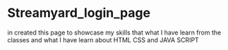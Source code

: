 # Streamyard_login_page
in created this page to showcase my skills that what I have learn from the classes and what I have learn about HTML CSS and JAVA SCRIPT
